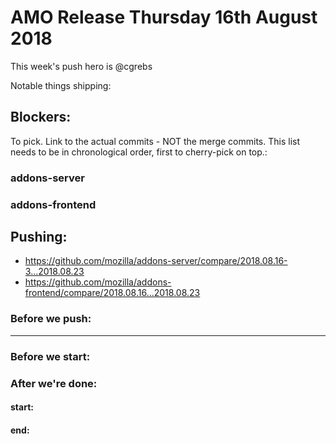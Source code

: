 
# AMO Release Thursday 16th August 2018

This week's push hero is @cgrebs

Notable things shipping:

## Blockers:

To pick.  Link to the actual commits - NOT the merge commits.  This list needs
to be in chronological order, first to cherry-pick on top.:

### addons-server

### addons-frontend

## Pushing:

* https://github.com/mozilla/addons-server/compare/2018.08.16-3...2018.08.23
* https://github.com/mozilla/addons-frontend/compare/2018.08.16...2018.08.23

### Before we push:

-------------------------------------------------------------------------------

### Before we start:


### After we're done:

#### start:
#### end:
